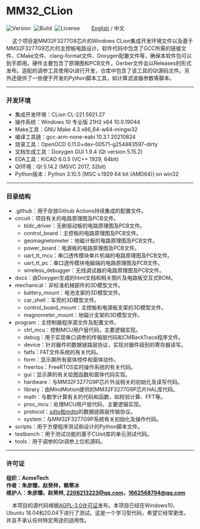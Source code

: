 # MM32_CLion

![Version](https://img.shields.io/badge/Version-1.2.2-brightgreen.svg)&nbsp;&nbsp;![Build](https://img.shields.io/badge/Build-Passed-success.svg)&nbsp;&nbsp;![License](https://img.shields.io/badge/License-AGPL-blue.svg)&nbsp;&nbsp;&nbsp;&nbsp;&nbsp;&nbsp;&nbsp;&nbsp;[English](https://github.com/ZhuYanzhen1/MM32_CLion/blob/master/README.md) / 中文

&nbsp;&nbsp;&nbsp;&nbsp;这个项目是MM32F3277G9芯片的Windows CLion集成开发环境文件以及基于MM32F3277G9芯片的主控板电路设计。软件代码中包含了GCC所需的链接文件、CMake文件、clang-format文件、Doxygen配置文件等，确保本软件包可以到手即用。硬件主要包含了原理图和PCB文件，Gerber文件会以Releases的形式发布。适配的调参工具使用Qt进行开发，仓库中包含了该工具的Qt源码文件。另外还提供了一些便于开发的Python脚本工具，如计算滤波器参数等脚本。

***

### 开发环境

+ 集成开发环境：CLion CL-221.5921.27
+ 操作系统：Windows 10 专业版 21H2 x64 10.0.19044
+ Make工具：GNU Make 4.3 x86_64-w64-mingw32
+ 编译工具链：gcc-arm-none-eabi 10.3.1 20210824
+ 烧录工具：OpenOCD 0.11.0+dev-00571-g254883597-dirty
+ 文档生成工具：Doxygen GUI 1.9.4 (Qt version 5.15.2)
+ EDA工具：KiCAD 6.0.5 (VC++ 1929, 64bit)
+ Qt环境：Qt 5.14.2 (MSVC 2017, 32bit)
+ Python版本：Python 3.10.5 [MSC v.1929 64 bit (AMD64)] on win32

***

### 目录结构

+ .github：用于存放Github Actions持续集成的配置文件。
+ circuit：项目有关的电路原理图及PCB文件。
  + bldc_driver：无刷驱动板的电路原理图及PCB文件。
  + control_board：主控板的电路原理图及PCB文件。
  + geomagnetometer：地磁计板的电路原理图及PCB文件。
  + power_board：电源板的电路原理图及PCB文件。
  + uart_tt_mcu：串口透传模块单片机端的电路原理图及PCB文件。
  + uart_tt_pc：串口透传模块电脑端的电路原理图及PCB文件。
  + wireless_debugger：无线调试器的电路原理图及PCB文件。
+ docs：由Doxygen生成的html文档和相关图片及电路板交互式BOM。
+ mechanical：非标准机械部件的3D模型文件。
  + battery_mount：电池支架的3D模型文件。
  + car_shell：车壳的3D模型文件。
  + control_board_mount：主控板和电源板支架的3D模型文件。
  + magnometer_mount：地磁计支架的3D模型文件。
+ program：主控制器程序源文件及配置文件。
  + ctrl_mcu：控制MCU用户层代码，主要逻辑实现。
  + debug：用于实现串口调参的传输层代码和CMBackTrace程序文件。
  + device：针对器件的数据链路层协议，实现对器件级别的寄存器读写。
  + fatfs：FAT文件系统的有关代码。
  + form：显示屏所有窗体控件和窗体动作。
  + freertos：FreeRTOS实时操作系统的有关代码。
  + gui：显示屏的有关绘图函数和窗体代码实现。
  + hardware：与MM32F3277G9P芯片外设相关的初始化及读写代码。
  + library：由MindMotion提供的MM32F3277G9P芯片HAL库代码。
  + math：与数学计算有关的代码和函数，如校验计算、FFT等。
  + proc_mcu：处理MCU用户层代码，主要逻辑实现。
  + protocol：[sdtp和mdtp](https://github.com/ZhuYanzhen1/CDTP)的数据链路层传输协议。
  + system：与MM32F3277G9P系统有关初始化及操作代码。
+ scripts：用于方便程序测试和设计的Python脚本文件。
+ testbench：用于测试功能的基于CUnit库的单元测试代码。
+ tools：用于调参的Qt调参上位机源码。

***

### 许可证

**组织：AcmeTech <br>
作者：朱彦臻，赵癸林，赖寒冰<br>
维护人：朱彦臻，赵癸林, 2208213223@qq.com，1662568794@qq.com**

&nbsp;&nbsp;&nbsp;&nbsp;本项目的源代码根据[AGPL-3.0许可证](https://github.com/ZhuYanzhen1/MM32_CLion/blob/master/LICENSE)发布。本项目已经在Windows10、Ubuntu 18.04和20.04下进行了测试。这是一个学习型代码，希望它经常更改，并且不承认任何特定用途的适用性。